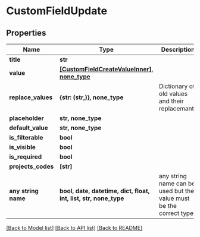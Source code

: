 # CustomFieldUpdate


## Properties
Name | Type | Description | Notes
------------ | ------------- | ------------- | -------------
**title** | **str** |  | 
**value** | [**[CustomFieldCreateValueInner], none_type**](CustomFieldCreateValueInner.md) |  | [optional] 
**replace_values** | **{str: (str,)}, none_type** | Dictionary of old values and their replacemants | [optional] 
**placeholder** | **str, none_type** |  | [optional] 
**default_value** | **str, none_type** |  | [optional] 
**is_filterable** | **bool** |  | [optional] 
**is_visible** | **bool** |  | [optional] 
**is_required** | **bool** |  | [optional] 
**projects_codes** | **[str]** |  | [optional] 
**any string name** | **bool, date, datetime, dict, float, int, list, str, none_type** | any string name can be used but the value must be the correct type | [optional]

[[Back to Model list]](../README.md#documentation-for-models) [[Back to API list]](../README.md#documentation-for-api-endpoints) [[Back to README]](../README.md)


